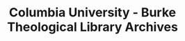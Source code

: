 ---
layout: repo
title: "Columbia University - Burke Theological Library Archives"
id: 21696
permalink: repos/21696/
---